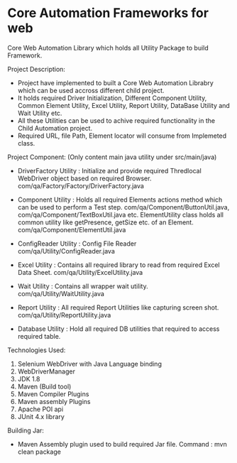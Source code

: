 # Core Automation Frameworks for web
Core Web Automation Library which holds all Utility Package to build Framework.

Project Description:
  - Project have implemented to built a Core Web Automation Librabry which can be used accross different child project.
  - It holds required Driver Initialization, Different Component Utility, Common Element Utility, Excel Utility, Report Utility, DataBase Utility and Wait Utility etc.
  - All these Utilities can be used to achive required functionality in the Child Automation project.
  - Required URL, file Path, Element locator will consume from Implemeted class.
  
Project Component: 
(Only content main java utility under src/main/java)

  - DriverFactory Utility         : Initialize and provide required Thredlocal WebDriver object based on required Browser.
                                    com/qa/Factory/Factory/DriverFactory.java
  - Component Utility             : Holds all required Elements actions method which can be used to perform a Test step.
                                    com/qa/Component/ButtonUtil.java, com/qa/Component/TextBoxUtil.java etc.
                                    ElementUtility class holds all common utility like getPresence, getSize etc. of an Element.
                                    com/qa/Component/ElementUtil.java
                                    
  - ConfigReader Utility          : Config File Reader
                                    com/qa/Utility/ConfigReader.java
  - Excel Utility                 : Contains all required library to read from required Excel Data Sheet.
                                    com/qa/Utility/ExcelUtility.java
  - Wait Utility                  : Contains all wrapper wait utility.
                                    com/qa/Utility/WaitUtility.java
  - Report Utility                : All required Report Utilities like capturing screen shot.
                                    com/qa/Utility/ReportUtility.java
  - Database Utility              : Hold all required DB utilities that required to access required table.

Technologies Used:
  1. Selenium WebDriver with Java Language binding
  2. WebDriverManager
  3. JDK 1.8
  4. Maven (Build tool)
  5. Maven Compiler Plugins
  6. Maven assembly Plugins
  7. Apache POI api
  8. JUnit 4.x library

Building Jar:
  - Maven Assembly plugin used to build required Jar file.
  Command : mvn clean package
